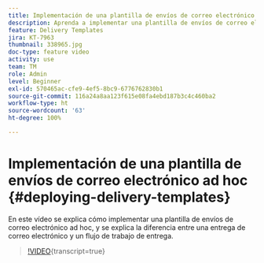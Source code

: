 ```yaml
---
title: Implementación de una plantilla de envíos de correo electrónico ad hoc
description: Aprenda a implementar una plantilla de envíos de correo electrónico ad hoc y comprenda la diferencia entre un envío de correo electrónico y un flujo de trabajo de envío.
feature: Delivery Templates
jira: KT-7963
thumbnail: 338965.jpg
doc-type: feature video
activity: use
team: TM
role: Admin
level: Beginner
exl-id: 570465ac-cfe9-4ef5-8bc9-6776762830b1
source-git-commit: 116a24a8aa123f615e08fa4ebd187b3c4c460ba2
workflow-type: ht
source-wordcount: '63'
ht-degree: 100%

---
```


# Implementación de una plantilla de envíos de correo electrónico ad hoc {#deploying-delivery-templates}

En este vídeo se explica cómo implementar una plantilla de envíos de correo electrónico ad hoc, y se explica la diferencia entre una entrega de correo electrónico y un flujo de trabajo de entrega.

>[!VIDEO](https://video.tv.adobe.com/v/338965?quality=12&learn=on){transcript=true}
